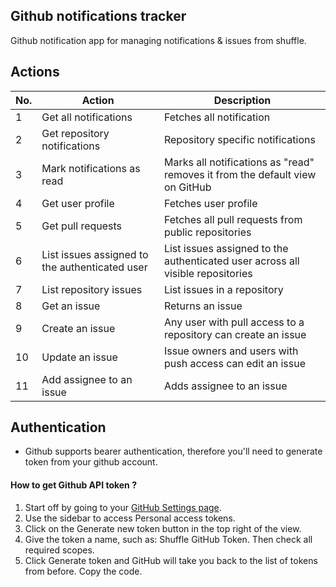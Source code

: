 ## Github notifications tracker

Github notification app for managing notifications & issues from shuffle.

## Actions

| No. | Action | Description 
|-----|--------|------------|
|1 | Get all notifications | Fetches all notification | 
|2 | Get repository notifications | Repository specific notifications | 
|3 | Mark notifications as read | Marks all notifications as "read" removes it from the default view on GitHub | 
|4 | Get user profile | Fetches user profile |
|5 | Get pull requests | Fetches all pull requests from public repositories | 
|6 | List issues assigned to the authenticated user |List issues assigned to the authenticated user across all visible repositories  | 
|7 |List repository issues | List issues in a repository |
|8 | Get an issue | Returns an issue |
|9 | Create an issue | Any user with pull access to a repository can create an issue | 
|10| Update an issue | Issue owners and users with push access can edit an issue |
|11| Add assignee to an issue | Adds assignee to an issue

## Authentication

- Github supports bearer authentication, therefore you'll need to generate token from your github account.  

#### How to get Github API token ?

1. Start off by going to your [GitHub Settings page](https://github.com/settings/profile).
2. Use the sidebar to access Personal access tokens.
3. Click on the Generate new token button in the top right of the view.
4. Give the token a name, such as: Shuffle GitHub Token. Then check all required scopes.
5. Click Generate token and GitHub will take you back to the list of tokens from before. Copy the code.

